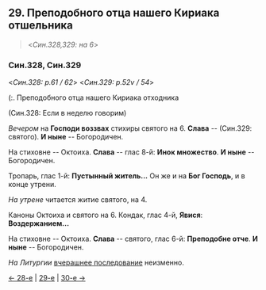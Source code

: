 
## 29. Преподобного отца нашего Кириака отшельника

> <*Син.328,329: на 6*>

### Син.328, Син.329

<*Син.328: p.61 / 62*>
<*Син.329: p.52v / 54*>

(:. Преподобного отца нашего Кириака отходника

(Син.328: Если в неделю говорим)

*Вечером* на **Господи воззвах** стихиры святого на 6. 
**Слава** -- (Син.329: святого). 
**И ныне** -- Богородичен. 

На стиховне -- Октоиха. 
**Слава** -- глас 8-й: **Инок множество**.
**И ныне** -- Богородичен.

Тропарь, глас 1-й: **Пустынный житель...**
Он же и на **Бог Господь**, и в конце утрени.

*На утрене* читается житие святого, на 4.

Каноны Октоиха и святого на 6.
Кондак, глас 4-й, **Явися**: **Воздержанием...**  

На стиховне -- Октоиха. 
**Слава** -- святого, глас 6-й: **Преподобне отче**.
**И ныне** -- Богородичен.

*На Литургии* [вчерашнее последование](09_28_SAB.ru.md) неизменно.

[← 28-е](09_28_SAB.ru.md) | [29-е](README.md#29-й) | [30-е →](09_30_SAB.ru.md)
